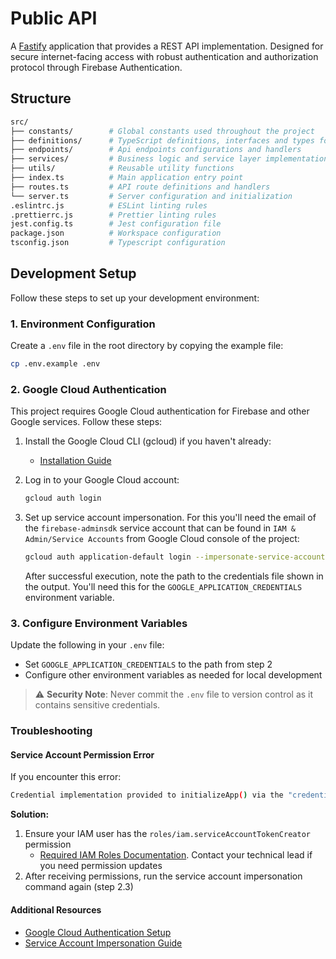 # Public API

A [Fastify](https://fastify.dev/) application that provides a REST API implementation. Designed for secure internet-facing access with robust authentication and authorization protocol through Firebase Authentication.

## Structure

```bash
src/
├── constants/        # Global constants used throughout the project
├── definitions/      # TypeScript definitions, interfaces and types for type safety
├── endpoints/        # Api endpoints configurations and handlers
├── services/         # Business logic and service layer implementations
├── utils/            # Reusable utility functions
├── index.ts          # Main application entry point
├── routes.ts         # API route definitions and handlers
└── server.ts         # Server configuration and initialization
.eslintrc.js          # ESLint linting rules
.prettierrc.js        # Prettier linting rules
jest.config.ts        # Jest configuration file
package.json          # Workspace configuration
tsconfig.json         # Typescript configuration
```

## Development Setup

Follow these steps to set up your development environment:

### 1. Environment Configuration

Create a `.env` file in the root directory by copying the example file:

```bash
cp .env.example .env
```

### 2. Google Cloud Authentication

This project requires Google Cloud authentication for Firebase and other Google services. Follow these steps:

1. Install the Google Cloud CLI (gcloud) if you haven't already:
   - [Installation Guide](https://cloud.google.com/sdk/docs/install)

2. Log in to your Google Cloud account:

   ```bash
   gcloud auth login
   ```

3. Set up service account impersonation. For this you'll need the email of the `firebase-adminsdk` service account that can be found in `IAM & Admin/Service Accounts` from Google Cloud console of the project:

   ```bash
   gcloud auth application-default login --impersonate-service-account <service_account_email>
   ```

   After successful execution, note the path to the credentials file shown in the output. You'll need this for the `GOOGLE_APPLICATION_CREDENTIALS` environment variable.

### 3. Configure Environment Variables

Update the following in your `.env` file:

- Set `GOOGLE_APPLICATION_CREDENTIALS` to the path from step 2
- Configure other environment variables as needed for local development

> ⚠️ **Security Note**: Never commit the `.env` file to version control as it contains sensitive credentials.

### Troubleshooting

#### Service Account Permission Error

If you encounter this error:

```bash
Credential implementation provided to initializeApp() via the "credential" property failed to fetch a valid Google OAuth2 access token with the following error: "PERMISSION_DENIED: unable to impersonate: Permission 'iam.serviceAccounts.getAccessToken' denied on resource (or it may not exist)."
```

**Solution:**

1. Ensure your IAM user has the `roles/iam.serviceAccountTokenCreator` permission
   - [Required IAM Roles Documentation](https://cloud.google.com/docs/authentication/use-service-account-impersonation#required-roles). Contact your technical lead if you need permission updates
2. After receiving permissions, run the service account impersonation command again (step 2.3)

#### Additional Resources

- [Google Cloud Authentication Setup](https://cloud.google.com/docs/authentication/set-up-adc-local-dev-environment)
- [Service Account Impersonation Guide](https://cloud.google.com/docs/authentication/use-service-account-impersonation#adc)
